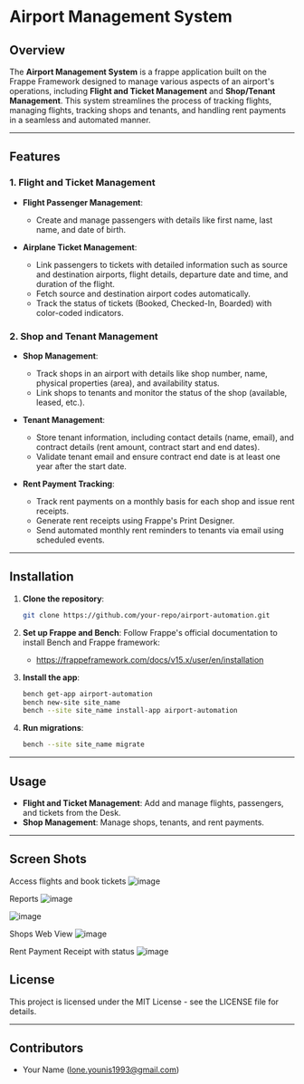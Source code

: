
# Airport Management System

## Overview

The **Airport Management System** is a frappe application built on the Frappe Framework designed to manage various aspects of an airport's operations, including **Flight and Ticket Management** and **Shop/Tenant Management**. This system streamlines the process of tracking flights, managing flights, tracking shops and tenants, and handling rent payments in a seamless and automated manner.

---

## Features

### 1. **Flight and Ticket Management**

- **Flight Passenger Management**:
  - Create and manage passengers with details like first name, last name, and date of birth.
    
- **Airplane Ticket Management**:
  - Link passengers to tickets with detailed information such as source and destination airports, flight details, departure date and time, and duration of the flight.
  - Fetch source and destination airport codes automatically.
  - Track the status of tickets (Booked, Checked-In, Boarded) with color-coded indicators.

### 2. **Shop and Tenant Management**

- **Shop Management**:
  - Track shops in an airport with details like shop number, name, physical properties (area), and availability status.
  - Link shops to tenants and monitor the status of the shop (available, leased, etc.).

- **Tenant Management**:
  - Store tenant information, including contact details (name, email), and contract details (rent amount, contract start and end dates).
  - Validate tenant email and ensure contract end date is at least one year after the start date.

- **Rent Payment Tracking**:
  - Track rent payments on a monthly basis for each shop and issue rent receipts.
  - Generate rent receipts using Frappe's Print Designer.
  - Send automated monthly rent reminders to tenants via email using scheduled events.
    
---

## Installation

1. **Clone the repository**:
   ```bash
   git clone https://github.com/your-repo/airport-automation.git
   ```

2. **Set up Frappe and Bench**:
   Follow Frappe's official documentation to install Bench and Frappe framework:
   - https://frappeframework.com/docs/v15.x/user/en/installation

3. **Install the app**:
   ```bash
   bench get-app airport-automation
   bench new-site site_name
   bench --site site_name install-app airport-automation
   ```

4. **Run migrations**:
   ```bash
   bench --site site_name migrate
   ```

---

## Usage

- **Flight and Ticket Management**: Add and manage flights, passengers, and tickets from the Desk.
- **Shop Management**: Manage shops, tenants, and rent payments.

---
## Screen Shots
Access flights and book tickets
![image](https://github.com/user-attachments/assets/72f4fbc9-9af4-42c7-bcb7-ed83d0fa8782)

Reports
![image](https://github.com/user-attachments/assets/452fa7cd-9736-4410-ad46-e490216c8e80)

![image](https://github.com/user-attachments/assets/f2d5d409-6c5d-44ee-80ea-845d9c495361)

Shops Web View
![image](https://github.com/user-attachments/assets/a41f8f65-ea9e-48e8-b333-8b6eea81770b)

Rent Payment Receipt with status
![image](https://github.com/user-attachments/assets/6f61918e-f819-4863-8c3e-9b214a671b3d)


## License

This project is licensed under the MIT License - see the LICENSE file for details.

---

## Contributors

- Your Name (lone.younis1993@gmail.com)
